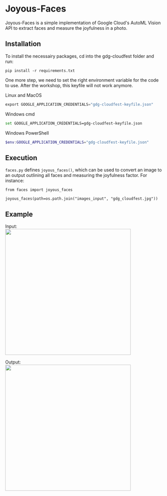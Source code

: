 # Joyous-Faces

Joyous-Faces is a simple implementation of Google Cloud's AutoML Vision API to extract faces and measure the joyfulness in a photo.

## Installation

To install the necessairy packages, cd into the gdg-cloudfest folder and run:
```
pip install -r requirements.txt
```

One more step, we need to set the right environment variable for the code to use.
After the workshop, this keyfile will not work anymore.

Linux and MacOS
``` python
export GOOGLE_APPLICATION_CREDENTIALS="gdg-cloudfest-keyfile.json"
```

Windows cmd
``` bash
set GOOGLE_APPLICATION_CREDENTIALS=gdg-cloudfest-keyfile.json
```

Windows PowerShell
``` Powershell
$env:GOOGLE_APPLICATION_CREDENTIALS="gdg-cloudfest-keyfile.json"
```

## Execution

`faces.py` defines `joyous_faces()`, which can be used to convert an image to an output outlining all faces and measuring the joyfulness factor. For instance:

    from faces import joyous_faces
    
    joyous_faces(path=os.path.join("images_input", "gdg_cloudfest.jpg"))

## Example

Input:  
<img src="https://raw.githubusercontent.com/pflammertsma/joyous-faces/master/images_input/gdg_cloudfest.jpg" width="400" />

Output:  
<img src="https://raw.githubusercontent.com/pflammertsma/joyous-faces/master/images_output/gdg_cloudfest-pop.jpg" width="400" />  
